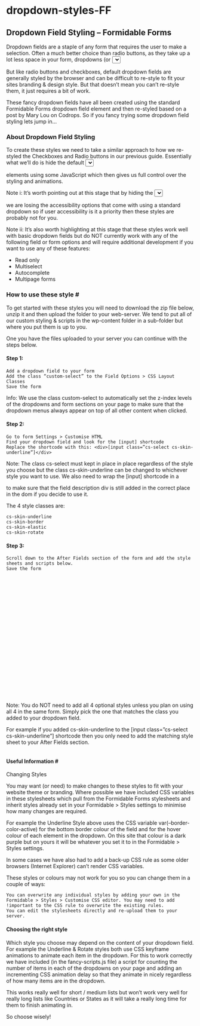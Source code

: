 # dropdown-styles-FF

<h2>Dropdown Field Styling – Formidable Forms</h2>

<p>Dropdown fields are a staple of any form that requires the user to make a selection. Often a much better choice than radio buttons, as they take up a lot less space in your form, dropdowns (or <select> elements) are used millions of times a day.</p>

<p>But like radio buttons and checkboxes, default dropdown fields are generally styled by the browser and can be difficult to re-style to fit your sites branding & design style. But that doesn’t mean you can’t re-style them, it just requires a bit of work.</p>

<p>These fancy dropdown fields have all been created using the standard Formidable Forms dropdown field element and then re-styled based on a post by Mary Lou on Codrops. So if you fancy trying some dropdown field styling lets jump in…</p>

<h3>About Dropdown Field Styling</h3>

To create these styles we need to take a similar approach to how we re-styled the Checkboxes and Radio buttons in our previous guide. Essentially what we’ll do is hide the default <select> element, copy each of the options from it and create a selection of new <div> elements using some JavaScript which then gives us full control over the styling and animations.

Note i: It’s worth pointing out at this stage that by hiding the <select> element and replacing it with a custom <div> we are losing the accessibility options that come with using a standard dropdown so if user accessibility is it a priority then these styles are probably not for you.

Note ii: It’s also worth highlighting at this stage that these styles work well with basic dropdown fields but do NOT currently work with any of the following field or form options and will require additional development if you want to use any of these features:

<ul>
    <li>Read only</li>
    <li>Multiselect</li>
    <li>Autocomplete</li>
    <li>Multipage forms</li>
</ul>

<h3>How to use these style #</h3>

To get started with these styles you will need to download the zip file below, unzip it and then upload the folder to your web-server. We tend to put all of our custom styling & scripts in the wp-content folder in a sub-folder but where you put them is up to you.

One you have the files uploaded to your server you can continue with the steps below.

<h4>Step 1:</h4>

    Add a dropdown field to your form
    Add the class “custom-select” to the Field Options > CSS Layout Classes
    Save the form

Info: We use the class custom-select to automatically set the z-index levels of the dropdowns and form sections on your page to make sure that the dropdown menus always appear on top of all other content when clicked.


<h4>Step 2:</h4>

    Go to form Settings > Customise HTML
    Find your dropdown field and look for the [input] shortcode
    Replace the shortcode with this: <div>[input class=”cs-select cs-skin-underline”]</div>

Note: The class cs-select must kept in place in place regardless of the style you choose but the class cs-skin-underline can be changed to whichever style you want to use. We also need to wrap the [input] shortcode in a <div> to make sure that the field description div is still added in the correct place in the dom if you decide to use it.

The 4 style classes are:

    cs-skin-underline
    cs-skin-border
    cs-skin-elastic
    cs-skin-rotate


<h4>Step 3:</h4>

    Scroll down to the After Fields section of the form and add the style sheets and scripts below.
    Save the form

<pre><code><!-- Basic styles - this must be included -->
<link rel="stylesheet" type="text/css" href="/wp-content/fdm-digital/fancy-select/css/cs-select.css">

<!-- Underline style - optional -->
<link rel="stylesheet" type="text/css" href="/wp-content/fdm-digital/fancy-select/css/cs-skin-underline.css">

<!-- Border style - optional -->
<link rel="stylesheet" type="text/css" href="/your-directory/fancy-select/css/cs-skin-border.css">

<!-- Elastic style - optional -->
<link rel="stylesheet" type="text/css" href="/your-directory/fancy-select/css/cs-skin-elastic.css">

<!-- Rotate style - optional -->
<link rel="stylesheet" type="text/css" href="/your-directory/fancy-select/css/cs-skin-rotate.css">

<!-- Fancy Select Scripts - these must be included -->
<script src="/your-directory/fancy-select/js/classie.js"></script>
<script src="/your-directory/fancy-select/js/selectFx.js"></script>
<script src="/your-directory/fancy-select/js/fancy-select.js"></script>
</code></pre>

Note: You do NOT need to add all 4 optional styles unless you plan on using all 4 in the same form. Simply pick the one that matches the class you added to your dropdown field.

For example if you added cs-skin-underline to the [input class=”cs-select cs-skin-underline”] shortcode then you only need to add the matching style sheet to your After Fields section.

<pre><code><link rel="stylesheet" type="text/css" href="/wp-content/fdm-digital/fancy-select/css/cs-skin-underline.css"></code></pre>

<h4>Useful Information #</h4>

Changing Styles

You may want (or need) to make changes to these styles to fit with your website theme or branding. Where possible we have included CSS variables in these stylesheets which pull from the Formidable Forms stylesheets and inherit styles already set in your Formidable > Styles settings to minimise how many changes are required.

For example the Underline Style above uses the CSS variable var(–border-color-active) for the bottom border colour of the field and for the hover colour of each element in the dropdown. On this site that colour is a dark purple but on yours it will be whatever you set it to in the Formidable > Styles settings.

In some cases we have also had to add a back-up CSS rule as some older browsers (Internet Explorer) can’t render CSS variables.

These styles or colours may not work for you so you can change them in a couple of ways:

    You can overwrite any individual styles by adding your own in the Formidable > Styles > Customise CSS editor. You may need to add !important to the CSS rule to overwrite the existing rules.
    You can edit the stylesheets directly and re-upload them to your server.

<h4>Choosing the right style</h4>

Which style you choose may depend on the content of your dropdown field. For example the Underline & Rotate styles both use CSS keyframe animations to animate each item in the dropdown. For this to work correctly we have included (in the fancy-scripts.js file) a script for counting the number of items in each of the dropdowns on your page and adding an incrementing CSS animation delay so that they animate in nicely regardless of how many items are in the dropdown.

This works really well for short / medium lists but won’t work very well for really long lists like Countries or States as it will take a really long time for them to finish animating in.

So choose wisely!
